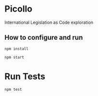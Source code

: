 # Picollo
International Legislation as Code exploration


## How to configure and run

`npm install`

`npm start`

# Run Tests

`npm test`
